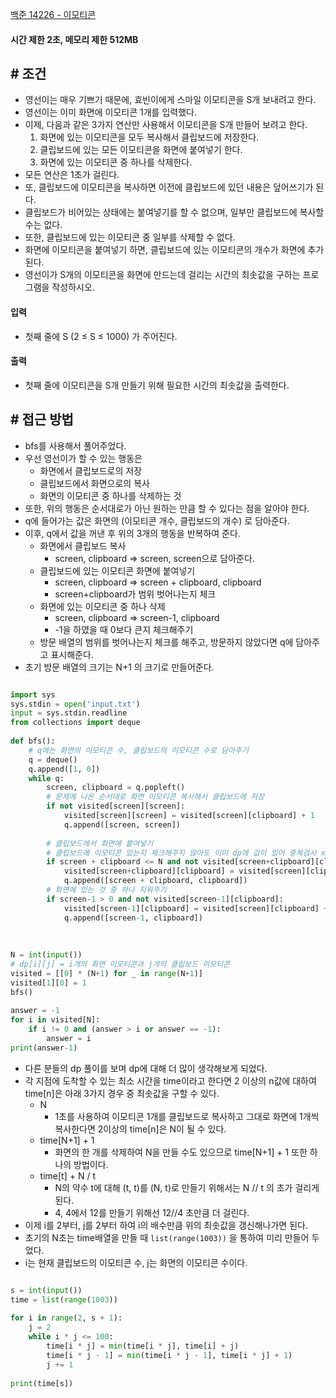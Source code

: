
[백준 14226 - 이모티콘](https://www.acmicpc.net/problem/14226)

#### **시간 제한 2초, 메모리 제한 512MB**

## **# 조건**

- 영선이는 매우 기쁘기 때문에, 효빈이에게 스마일 이모티콘을 S개 보내려고 한다.
- 영선이는 이미 화면에 이모티콘 1개를 입력했다. 
- 이제, 다음과 같은 3가지 연산만 사용해서 이모티콘을 S개 만들어 보려고 한다.
	1. 화면에 있는 이모티콘을 모두 복사해서 클립보드에 저장한다.
	2. 클립보드에 있는 모든 이모티콘을 화면에 붙여넣기 한다.
	3. 화면에 있는 이모티콘 중 하나를 삭제한다.
- 모든 연산은 1초가 걸린다. 
- 또, 클립보드에 이모티콘을 복사하면 이전에 클립보드에 있던 내용은 덮어쓰기가 된다. 
- 클립보드가 비어있는 상태에는 붙여넣기를 할 수 없으며, 일부만 클립보드에 복사할 수는 없다. 
- 또한, 클립보드에 있는 이모티콘 중 일부를 삭제할 수 없다. 
- 화면에 이모티콘을 붙여넣기 하면, 클립보드에 있는 이모티콘의 개수가 화면에 추가된다.
- 영선이가 S개의 이모티콘을 화면에 만드는데 걸리는 시간의 최솟값을 구하는 프로그램을 작성하시오.

#### **입력**
- 첫째 줄에 S (2 ≤ S ≤ 1000) 가 주어진다.

#### **출력**
- 첫째 줄에 이모티콘을 S개 만들기 위해 필요한 시간의 최솟값을 출력한다.

## **# 접근 방법**

- bfs를 사용해서 풀어주었다.
- 우선 영선이가 할 수 있는 행동은
	- 화면에서 클립보드로의 저장
	- 클립보드에서 화면으로의 복사
	- 화면의 이모티콘 중 하나를 삭제하는 것
- 또한, 위의 행동은 순서대로가 아닌 원하는 만큼 할 수 있다는 점을 알아야 한다.
- q에 들어가는 값은 화면의 (이모티콘 개수, 클립보드의 개수) 로 담아준다.
- 이후, q에서 값을 꺼낸 후 위의 3개의 행동을 반복하여 준다.
	- 화면에서 클립보드 복사
		- screen, clipboard => screen, screen으로 담아준다.
	- 클립보드에 있는 이모티콘 화면에 붙여넣기
		- screen, clipboard => screen + clipboard, clipboard
		- screen+clipboard가 범위 벗어나는지 체크
	- 화면에 있는 이모티콘 중 하나 삭제
		- screen, clipboard => screen-1, clipboard
		- -1을 하였을 때 0보다 큰지 체크해주기
	- 방문 배열의 범위를 벗어나는지 체크를 해주고, 방문하지 않았다면 q에 담아주고 표시해준다.
- 초기 방문 배열의 크기는 N+1 의 크기로 만들어준다.


```python

import sys  
sys.stdin = open('input.txt')  
input = sys.stdin.readline  
from collections import deque  
  
def bfs():  
    # q에는 화면의 이모티콘 수, 클립보드의 이모티콘 수로 담아주기  
    q = deque()  
    q.append([1, 0])  
    while q:  
        screen, clipboard = q.popleft()  
        # 문제에 나온 순서대로 화면 이모티콘 복사해서 클립보드에 저장  
        if not visited[screen][screen]:  
            visited[screen][screen] = visited[screen][clipboard] + 1  
            q.append([screen, screen])  
  
        # 클립보드에서 화면에 붙여넣기  
        # 클립보드에 이모티콘 있는지 체크해주지 않아도 이미 dp에 값이 있어 중복검사 x        
        if screen + clipboard <= N and not visited[screen+clipboard][clipboard]:  
            visited[screen+clipboard][clipboard] = visited[screen][clipboard] + 1  
            q.append([screen + clipboard, clipboard])  
        # 화면에 있는 것 중 하나 지워주기  
        if screen-1 > 0 and not visited[screen-1][clipboard]:  
            visited[screen-1][clipboard] = visited[screen][clipboard] + 1  
            q.append([screen-1, clipboard])  
  
  
  
N = int(input())  
# dp[i][j] = i개의 화면 이모티콘과 j개의 클립보드 이모티콘  
visited = [[0] * (N+1) for _ in range(N+1)]  
visited[1][0] = 1  
bfs()  
  
answer = -1  
for i in visited[N]:  
    if i != 0 and (answer > i or answer == -1):  
        answer = i  
print(answer-1)
```

- 다른 분들의 dp 풀이를 보며 dp에 대해 더 많이 생각해보게 되었다.
- 각 지점에 도착할 수 있는 최소 시간을 time이라고 한다면 2 이상의 n값에 대하여 time[n]은 아래 3가지 경우 중 최솟값을 구할 수 있다.
	- N
		- 1초를 사용하여 이모티콘 1개를 클립보드로 복사하고 그대로 화면에 1개씩 복사한다면 2이상의 time[n]은 N이 될 수 있다.
	- time[N+1] + 1
		- 화면의 한 개를 삭제하여 N을 만들 수도 있으므로 time[N+1] + 1 또한 하나의 방법이다.
	- time[t] + N / t
		- N의 약수 t에 대해 (t, t)를 (N, t)로 만들기 위해서는 N // t 의 초가 걸리게 된다.
		- 4, 4에서 12를 만들기 위해선 12//4 초만큼 더 걸린다.
- 이제 i를 2부터, j를 2부터 하여 i의 배수만큼 위의 최솟값을 갱신해나가면 된다.
- 초기의 N초는 time배열을 만들 때 `list(range(1003))` 을 통하여 미리 만들어 두었다.
- i는 현재 클립보드의 이모티콘 수, j는 화면의 이모티콘 수이다.

```python

s = int(input())  
time = list(range(1003))  
  
for i in range(2, s + 1):  
    j = 2  
    while i * j <= 100:  
        time[i * j] = min(time[i * j], time[i] + j)  
        time[i * j - 1] = min(time[i * j - 1], time[i * j] + 1)  
        j += 1  
  
print(time[s])
```